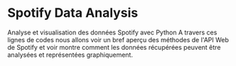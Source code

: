 # Spotify Data Analysis

Analyse et visualisation des données Spotify avec Python
A travers ces lignes de codes nous allons voir un bref aperçu des méthodes de l'API Web de Spotify et voir montre comment les données récupérées peuvent être analysées et représentées graphiquement.


